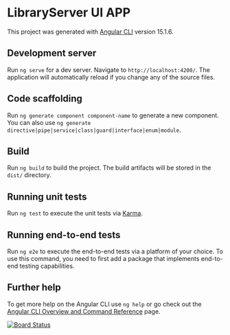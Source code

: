 # LibraryServer UI APP

This project was generated with [Angular CLI](https://github.com/angular/angular-cli) version 15.1.6.

## Development server

Run `ng serve` for a dev server. Navigate to `http://localhost:4200/`. The application will automatically reload if you change any of the source files.

## Code scaffolding

Run `ng generate component component-name` to generate a new component. You can also use `ng generate directive|pipe|service|class|guard|interface|enum|module`.

## Build

Run `ng build` to build the project. The build artifacts will be stored in the `dist/` directory.

## Running unit tests

Run `ng test` to execute the unit tests via [Karma](https://karma-runner.github.io).

## Running end-to-end tests

Run `ng e2e` to execute the end-to-end tests via a platform of your choice. To use this command, you need to first add a package that implements end-to-end testing capabilities.

## Further help

To get more help on the Angular CLI use `ng help` or go check out the [Angular CLI Overview and Command Reference](https://angular.io/cli) page.

[![Board Status](https://dev.azure.com/BottomHalf/53863c8d-bfe6-49e2-bf72-c82f9be66c4c/ad788e12-91bc-4c51-b503-640fd71a21b5/_apis/work/boardbadge/7681c9f7-8e80-44fa-bb2b-b6fcb997a934?columnOptions=1)](https://dev.azure.com/BottomHalf/53863c8d-bfe6-49e2-bf72-c82f9be66c4c/_boards/board/t/ad788e12-91bc-4c51-b503-640fd71a21b5/Microsoft.RequirementCategory/)
